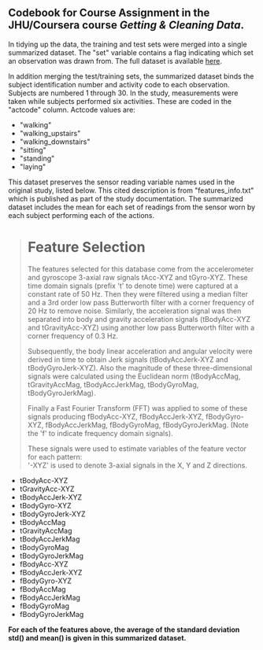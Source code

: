 ## Codebook for Course Assignment in the JHU/Coursera course *Getting & Cleaning Data*.

In tidying up the data, the training and test sets were merged into a single summarized dataset. The "set" variable contains a flag indicating which set an observation was drawn from. The full dataset is available [here](http://archive.ics.uci.edu/ml/datasets/Human+Activity+Recognition+Using+Smartphones).

In addition merging the test/training sets, the summarized dataset binds the subject identification number and activity code to each observation. Subjects are numbered 1 through 30. In the study, measurements were taken while subjects performed six activities. These are coded in the "actcode" column. Actcode values are: 

* "walking"
* "walking_upstairs"
* "walking_downstairs"
* "sitting"
* "standing" 
* "laying" 

This dataset preserves the sensor reading variable names used in the original study, listed below. This cited description is from "features_info.txt" which is published as part of the study documentation. The summarized dataset includes the mean for each set of readings from the sensor worn by each subject performing each of the actions. 

> Feature Selection 
> =================
> 
> The features selected for this database come from the accelerometer and gyroscope 3-axial raw signals tAcc-XYZ and tGyro-XYZ. These time domain signals (prefix 't' to denote time) were captured at a constant rate of 50 Hz. Then they were filtered using a median filter and a 3rd order low pass Butterworth filter with a corner frequency of 20 Hz to remove noise. Similarly, the acceleration signal was then separated into body and gravity acceleration signals (tBodyAcc-XYZ and tGravityAcc-XYZ) using another low pass Butterworth filter with a corner frequency of 0.3 Hz. 
> 
> Subsequently, the body linear acceleration and angular velocity were derived in time to obtain Jerk signals (tBodyAccJerk-XYZ and tBodyGyroJerk-XYZ). Also the magnitude of these three-dimensional signals were calculated using the Euclidean norm (tBodyAccMag, tGravityAccMag, tBodyAccJerkMag, tBodyGyroMag, tBodyGyroJerkMag). 
> 
> Finally a Fast Fourier Transform (FFT) was applied to some of these signals producing fBodyAcc-XYZ, fBodyAccJerk-XYZ, fBodyGyro-XYZ, fBodyAccJerkMag, fBodyGyroMag, fBodyGyroJerkMag. (Note the 'f' to indicate frequency domain signals). 
> 
> These signals were used to estimate variables of the feature vector for each pattern:  
> '-XYZ' is used to denote 3-axial signals in the X, Y and Z directions.

* tBodyAcc-XYZ
* tGravityAcc-XYZ
* tBodyAccJerk-XYZ
* tBodyGyro-XYZ
* tBodyGyroJerk-XYZ
* tBodyAccMag
* tGravityAccMag
* tBodyAccJerkMag
* tBodyGyroMag
* tBodyGyroJerkMag
* fBodyAcc-XYZ
* fBodyAccJerk-XYZ
* fBodyGyro-XYZ
* fBodyAccMag
* fBodyAccJerkMag
* fBodyGyroMag
* fBodyGyroJerkMag

**For each of the features above, the average of the standard deviation std() and mean() is given in this summarized dataset.**
